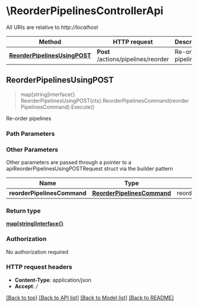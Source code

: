 # \ReorderPipelinesControllerApi

All URIs are relative to *http://localhost*

Method | HTTP request | Description
------------- | ------------- | -------------
[**ReorderPipelinesUsingPOST**](ReorderPipelinesControllerApi.md#ReorderPipelinesUsingPOST) | **Post** /actions/pipelines/reorder | Re-order pipelines



## ReorderPipelinesUsingPOST

> map[string]interface{} ReorderPipelinesUsingPOST(ctx).ReorderPipelinesCommand(reorderPipelinesCommand).Execute()

Re-order pipelines

### Path Parameters



### Other Parameters

Other parameters are passed through a pointer to a apiReorderPipelinesUsingPOSTRequest struct via the builder pattern


Name | Type | Description  | Notes
------------- | ------------- | ------------- | -------------
 **reorderPipelinesCommand** | [**ReorderPipelinesCommand**](ReorderPipelinesCommand.md) | reorderPipelinesCommand | 

### Return type

[**map[string]interface{}**](map[string]interface{}.md)

### Authorization

No authorization required

### HTTP request headers

- **Content-Type**: application/json
- **Accept**: */*

[[Back to top]](#) [[Back to API list]](../README.md#documentation-for-api-endpoints)
[[Back to Model list]](../README.md#documentation-for-models)
[[Back to README]](../README.md)

